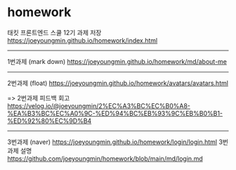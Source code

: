 # homework
태킷 프론트엔드 스쿨 12기 과제 저장 https://joeyoungmin.github.io/homework/index.html

---

1번과제 (mark down) https://joeyoungmin.github.io/homework/md/about-me

---

2번과제 (float) https://joeyoungmin.github.io/homework/avatars/avatars.html

=> 2번과제 피드백 회고 https://velog.io/@joeyoungmin/2%EC%A3%BC%EC%B0%A8-%EA%B3%BC%EC%A0%9C-%ED%94%BC%EB%93%9C%EB%B0%B1-%ED%92%80%EC%9D%B4

---

3번과제 (naver) https://joeyoungmin.github.io/homework/login/login.html
3번과제 설명 https://github.com/joeyoungmin/homework/blob/main/md/login.md
